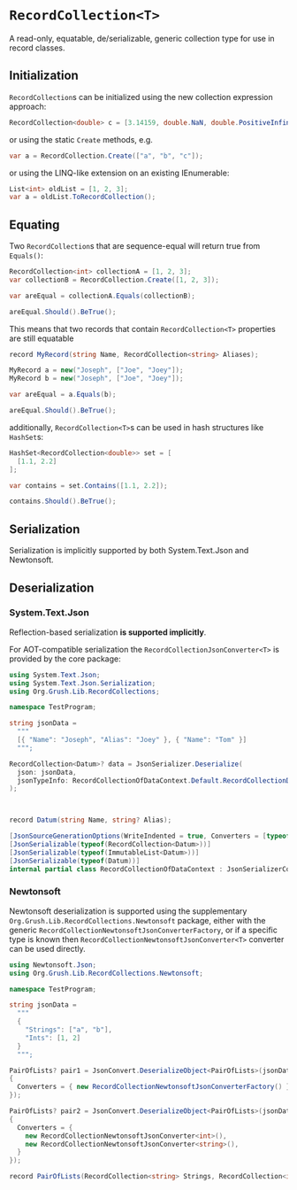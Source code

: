 # `RecordCollection<T>`

A read-only, equatable, de/serializable, generic collection type for use in record classes.

## Initialization

`RecordCollection`s can be initialized using the new collection expression approach:

```cs
RecordCollection<double> c = [3.14159, double.NaN, double.PositiveInfinity];
```

or using the static `Create` methods, e.g.

```cs
var a = RecordCollection.Create(["a", "b", "c"]);
```

or using the LINQ-like extension on an existing IEnumerable:

```cs
List<int> oldList = [1, 2, 3];
var a = oldList.ToRecordCollection();
```

## Equating

Two `RecordCollection`s that are sequence-equal will return true from `Equals()`:

```cs
RecordCollection<int> collectionA = [1, 2, 3];
var collectionB = RecordCollection.Create([1, 2, 3]);

var areEqual = collectionA.Equals(collectionB);

areEqual.Should().BeTrue();
```

This means that two records that contain `RecordCollection<T>` properties are still equatable

```cs
record MyRecord(string Name, RecordCollection<string> Aliases);

MyRecord a = new("Joseph", ["Joe", "Joey"]);
MyRecord b = new("Joseph", ["Joe", "Joey"]);

var areEqual = a.Equals(b);

areEqual.Should().BeTrue();
```

additionally, `RecordCollection<T>`s can be used in hash structures like `HashSet`s:

```cs
HashSet<RecordCollection<double>> set = [
  [1.1, 2.2]
];

var contains = set.Contains([1.1, 2.2]);

contains.Should().BeTrue();
```

## Serialization

Serialization is implicitly supported by both System.Text.Json and Newtonsoft.

## Deserialization


### System.Text.Json
Reflection-based serialization **is supported implicitly**.

For AOT-compatible serialization the `RecordCollectionJsonConverter<T>` is provided by the core package:

```cs
using System.Text.Json;
using System.Text.Json.Serialization;
using Org.Grush.Lib.RecordCollections;

namespace TestProgram;

string jsonData =
  """
  [{ "Name": "Joseph", "Alias": "Joey" }, { "Name": "Tom" }]
  """;

RecordCollection<Datum>? data = JsonSerializer.Deserialize(
  json: jsonData,
  jsonTypeInfo: RecordCollectionOfDataContext.Default.RecordCollectionDatum
);



record Datum(string Name, string? Alias);

[JsonSourceGenerationOptions(WriteIndented = true, Converters = [typeof(RecordCollectionJsonConverter<Datum>)])]
[JsonSerializable(typeof(RecordCollection<Datum>))]
[JsonSerializable(typeof(ImmutableList<Datum>))]
[JsonSerializable(typeof(Datum))]
internal partial class RecordCollectionOfDataContext : JsonSerializerContext;
```

### Newtonsoft
Newtonsoft deserialization is supported using the supplementary `Org.Grush.Lib.RecordCollections.Newtonsoft` package,
either with the generic `RecordCollectionNewtonsoftJsonConverterFactory`,
or if a specific type is known then `RecordCollectionNewtonsoftJsonConverter<T>` converter can be used directly.

```cs
using Newtonsoft.Json;
using Org.Grush.Lib.RecordCollections.Newtonsoft;

namespace TestProgram;

string jsonData =
  """
  {
    "Strings": ["a", "b"],
    "Ints": [1, 2]
  }
  """;

PairOfLists? pair1 = JsonConvert.DeserializeObject<PairOfLists>(jsonData, new JsonSerializerSettings
{
  Converters = { new RecordCollectionNewtonsoftJsonConverterFactory() }
});

PairOfLists? pair2 = JsonConvert.DeserializeObject<PairOfLists>(jsonData, new JsonSerializerSettings
{
  Converters = {
    new RecordCollectionNewtonsoftJsonConverter<int>(),
    new RecordCollectionNewtonsoftJsonConverter<string>(),
  }
});

record PairOfLists(RecordCollection<string> Strings, RecordCollection<int> Ints);
```
